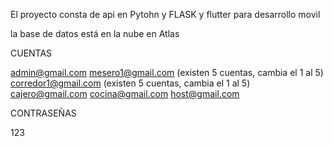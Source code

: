 El proyecto consta de api en Pytohn y FLASK y flutter para desarrollo movil


la base de datos está en la nube en Atlas

CUENTAS

admin@gmail.com
mesero1@gmail.com       (existen 5 cuentas, cambia el 1 al 5)
corredor1@gmail.com     (existen 5 cuentas, cambia el 1 al 5)
cajero@gmail.com
cocina@gmail.com
host@gmail.com

CONTRASEÑAS

123